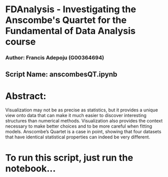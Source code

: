 # FDAnalysis - Investigating the Anscombe's Quartet for the Fundamental of Data Analysis course
### Author: Francis Adepoju (G00364694)
## Script Name: anscombesQT.ipynb

# Abstract:
Visualization may not be as precise as statistics, but it provides a unique view onto data that can make it much easier to discover interesting structures than numerical methods. Visualization also provides the context necessary to make better choices and to be more careful when fitting models. Anscombe’s Quartet is a case in point, showing that four datasets that have identical statistical properties can indeed be very different.

# To run this script, just run the notebook...
